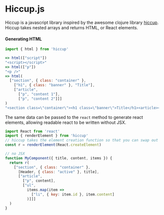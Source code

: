 # Hiccup.js

Hiccup is a javascript library inspired by the awesome clojure library [hiccup](https://github.com/weavejester/hiccup). Hiccup takes nested arrays and returns HTML, or React elements.

#### Generating HTML
```js
import { html } from 'hiccup'

=> html(["script"])
"<script></script>"
=> html(["p"])
"<p />"
=> html(
  ["section", { class: "container" },
    ["h1", { class: "banner" }, "Title"],
    ["article",
      ["p", "content 1"],
      ["p", "content 2"]]]
)
"<section class=\"container\"><h1 class=\"banner\">Title</h1><article><p>content 1</p><p>content 2</p></article></section>"
```

The same data can be passed to the `react` method to generate react elements, allowing readable react to be written without JSX.
```js
import React from 'react'
import { renderElement } from 'hiccup'
// hiccup takes the element creation function so that you can swap out React for Preact or something else with the same API.
const r = renderElement(React.createElement)

// no JSX
function MyComponent({ title, content, items }) {
  return r(
    ["section", { class: "container" },
      [Header, { class: "active" }, title],
      ["article",
        ["p", content],
        ["ul",
          items.map(item =>
            ["li", { key: item.id }, item.content]
          )]]]
  )
}
```
